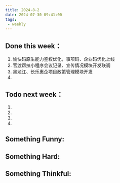 ```yaml
---
title: 2024-8-2
date: 2024-07-30 09:41:00
tags: 
 - weekly
---
```

## Done this week：
   1. 愉快码原生能力鉴权优化，事项码、企业码优化上线
   2. 官渡帮扶小程序会议记录、宣传情况模块开发联调
   3. 黑龙江、长乐惠企项目政策管理模块开发
   4. 
## Todo next week：
   1. 
   2. 
   3. 
   4. 
## Something Funny:

## Something Hard:

## Something Thinkful: